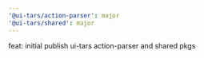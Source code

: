 ```yaml
---
'@ui-tars/action-parser': major
'@ui-tars/shared': major
---
```


feat: initial publish ui-tars action-parser and shared pkgs
